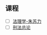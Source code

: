 ## 课程
- [ ] [法理学-朱苏力](https://www.bilibili.com/video/BV1L441157P1?from=search&seid=1500182914717101414)
- [ ] [刑法总论](https://www.bilibili.com/video/BV1ux411B7DA/?spm_id_from=333.788.videocard.2)
